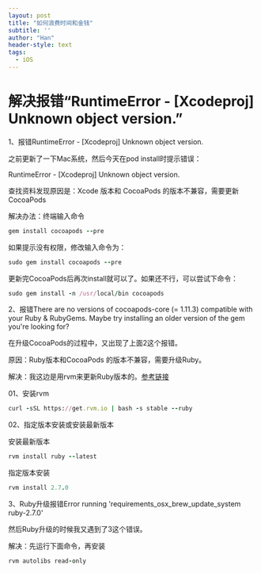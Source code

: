 ```yaml
---
layout: post
title: "如何浪费时间和金钱"
subtitle: ''
author: "Han"
header-style: text
tags:
  - iOS
---
```


# 解决报错“RuntimeError - [Xcodeproj] Unknown object version.”

1、报错RuntimeError - [Xcodeproj] Unknown object version.

之前更新了一下Mac系统，然后今天在pod install时提示错误：

RuntimeError - [Xcodeproj] Unknown object version.

查找资料发现原因是：Xcode 版本和 CocoaPods 的版本不兼容，需要更新 CocoaPods 

解决办法：终端输入命令

```ruby
gem install cocoapods --pre
```

如果提示没有权限，修改输入命令为：

```ruby
sudo gem install cocoapods --pre
```

更新完CocoaPods后再次install就可以了。如果还不行，可以尝试下命令：

```ruby
sudo gem install -n /usr/local/bin cocoapods
```

2、报错There are no versions of cocoapods-core (= 1.11.3) compatible with your Ruby & RubyGems. Maybe try installing an older version of the gem you're looking for?

在升级CocoaPods的过程中，又出现了上面2这个报错。

原因：Ruby版本和CocoaPods 的版本不兼容，需要升级Ruby。

解决：我这边是用rvm来更新Ruby版本的。[参考链接](https://www.delftstack.com/zh/howto/ruby/update-ruby-version-in-macos)

01、安装rvm

```ruby
curl -sSL https://get.rvm.io | bash -s stable --ruby
```

02、指定版本安装或安装最新版本

安装最新版本

```ruby
rvm install ruby --latest
```

指定版本安装

```ruby
rvm install 2.7.0
```

3、Ruby升级报错Error running 'requirements_osx_brew_update_system ruby-2.7.0'

然后Ruby升级的时候我又遇到了3这个错误。

解决：先运行下面命令，再安装

```ruby
rvm autolibs read-only
```

